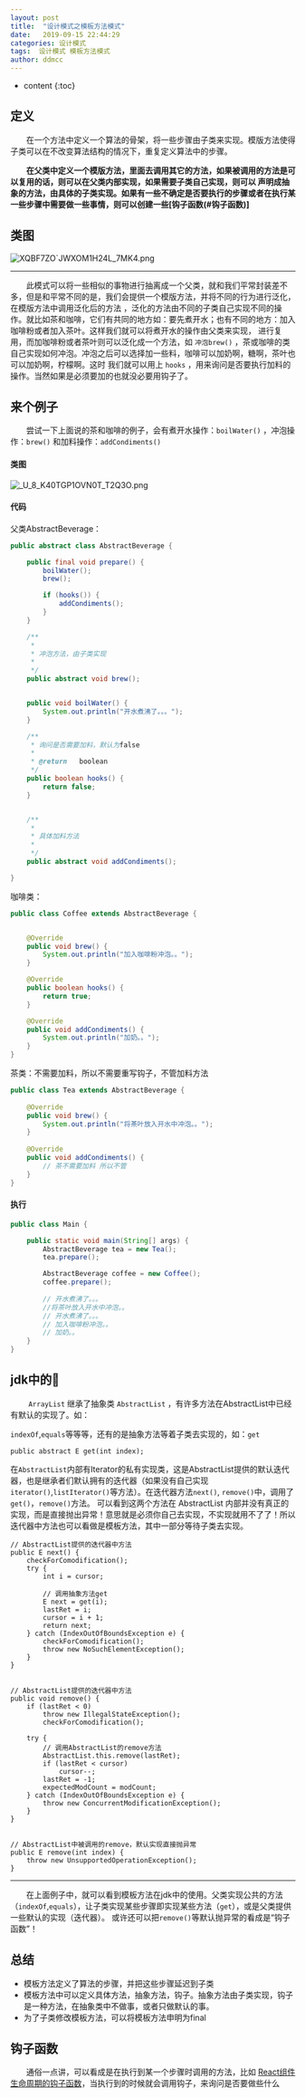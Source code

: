 ```yaml
---
layout: post
title:  "设计模式之模板方法模式"
date:   2019-09-15 22:44:29
categories: 设计模式
tags:  设计模式 模板方法模式
author: ddmcc
---
```


* content
{:toc}


## 定义

 　　在一个方法中定义一个算法的骨架，将一些步骤由子类来实现。模版方法使得子类可以在不改变算法结构的情况下，重复定义算法中的步骤。

 　　**在父类中定义一个模版方法，里面去调用其它的方法，如果被调用的方法是可以复用的话，则可以在父类内部实现，如果需要子类自己实现，则可以
 声明成抽象的方法，由具体的子类实现。如果有一些不确定是否要执行的步骤或者在执行某一些步骤中需要做一些事情，则可以创建一些[钩子函数(#钩子函数)]**




## 类图

![XQBF7ZO`JWXOM1H24L_7MK4.png](https://i.loli.net/2019/09/15/7NAg8T3nt4OIFxj.png)

---
 　　此模式可以将一些相似的事物进行抽离成一个父类，就和我们平常封装差不多，但是和平常不同的是，我们会提供一个模版方法，并将不同的行为进行泛化，在模版方法中调用泛化后的方法
 ，泛化的方法由不同的子类自己实现不同的操作。就比如茶和咖啡，它们有共同的地方如：要先煮开水；也有不同的地方：加入咖啡粉或者加入茶叶。这样我们就可以将煮开水的操作由父类来实现，
进行复用，而加咖啡粉或者茶叶则可以泛化成一个方法，如 `冲泡brew()` ，茶或咖啡的类自己实现如何冲泡。冲泡之后可以选择加一些料，咖啡可以加奶啊，糖啊，茶叶也可以加奶啊，柠檬啊。这时
我们就可以用上 `hooks` ，用来询问是否要执行加料的操作。当然如果是必须要加的也就没必要用钩子了。

## 来个例子

 　　尝试一下上面说的茶和咖啡的例子，会有煮开水操作：`boilWater()` ，冲泡操作：`brew()` 和加料操作：`addCondiments()`
 
 
#### 类图

![_U_8_K40TGP1OVN0T_T2Q3O.png](https://i.loli.net/2019/09/15/xfR4TBvkcsXG69y.png)

#### 代码

父类AbstractBeverage：

```java
public abstract class AbstractBeverage {

    public final void prepare() {
        boilWater();
        brew();

        if (hooks()) {
            addCondiments();
        }
    }

    /**
     *
     * 冲泡方法，由子类实现
     *
     */
    public abstract void brew();


    public void boilWater() {
        System.out.println("开水煮沸了。。。");
    }

    /**
     * 询问是否需要加料，默认为false
     *
     * @return   boolean
     */
    public boolean hooks() {
        return false;
    }


    /**
     *
     * 具体加料方法
     *
     */
    public abstract void addCondiments();

}
```

咖啡类：


```java
public class Coffee extends AbstractBeverage {


    @Override
    public void brew() {
        System.out.println("加入咖啡粉冲泡。。");
    }

    @Override
    public boolean hooks() {
        return true;
    }

    @Override
    public void addCondiments() {
        System.out.println("加奶。。");
    }
}
```


茶类：不需要加料，所以不需要重写钩子，不管加料方法


```java
public class Tea extends AbstractBeverage {
    
    @Override
    public void brew() {
        System.out.println("将茶叶放入开水中冲泡。。");
    }
    
    @Override
    public void addCondiments() {
        // 茶不需要加料 所以不管
    }
}
```


#### 执行

```java
public class Main {

    public static void main(String[] args) {
        AbstractBeverage tea = new Tea();
        tea.prepare();

        AbstractBeverage coffee = new Coffee();
        coffee.prepare();
        
        // 开水煮沸了。。。
        //将茶叶放入开水中冲泡。。
        // 开水煮沸了。。。
        // 加入咖啡粉冲泡。。
        // 加奶。。
    }
}
```


## jdk中的🌰
 　　 `ArrayList` 继承了抽象类 `AbstractList` ，有许多方法在AbstractList中已经有默认的实现了。如：
 
 `indexOf`,`equals`等等等，还有的是抽象方法等着子类去实现的，如：`get`
 
    public abstract E get(int index);
    
在`AbstractList`内部有Iterator的私有实现类，这是AbstractList提供的默认迭代器，也是继承者们默认拥有的迭代器（如果没有自己实现`iterator()`,`listIterator()`等方法）。在迭代器方法`next()`, `remove()`中，调用了`get()`，`remove()`方法。
可以看到这两个方法在 AbstractList 内部并没有真正的实现，而是直接抛出异常！意思就是必须你自己去实现，不实现就用不了了！所以迭代器中方法也可以看做是模板方法，其中一部分等待子类去实现。

    // AbstractList提供的迭代器中方法
    public E next() {
        checkForComodification();
        try {
            int i = cursor;
            
            // 调用抽象方法get
            E next = get(i);
            lastRet = i;
            cursor = i + 1;
            return next;
        } catch (IndexOutOfBoundsException e) {
            checkForComodification();
            throw new NoSuchElementException();
        }
    } 
    
    
    // AbstractList提供的迭代器中方法
    public void remove() {
        if (lastRet < 0)
            throw new IllegalStateException();
            checkForComodification();

        try {
            // 调用AbstractList的remove方法
            AbstractList.this.remove(lastRet);
            if (lastRet < cursor)
                cursor--;
            lastRet = -1;
            expectedModCount = modCount;
        } catch (IndexOutOfBoundsException e) {
            throw new ConcurrentModificationException();
        }
    }
    
    
    // AbstractList中被调用的remove，默认实现直接抛异常
    public E remove(int index) {
        throw new UnsupportedOperationException();
    }
    
---
 　　在上面例子中，就可以看到模板方法在jdk中的使用。父类实现公共的方法（`indexOf`,`equals`），让子类实现某些步骤即实现某些方法（`get`），或是父类提供一些默认的实现（迭代器）。
 或许还可以把`remove()`等默认抛异常的看成是“钩子函数”！

## 总结

- 模板方法定义了算法的步骤，并把这些步骤延迟到子类
- 模板方法中可以定义具体方法，抽象方法，钩子。抽象方法由子类实现，钩子是一种方法，在抽象类中不做事，或者只做默认的事。
- 为了子类修改模板方法，可以将模板方法申明为final


## 钩子函数

 　　通俗一点讲，可以看成是在执行到某一个步骤时调用的方法，比如 [React组件生命周期的钩子函数](https://ddmcc.space/2019/09/02/react-component-lifecycle-methods/)，当执行到的时候就会调用钩子，来询问是否要做些什么

